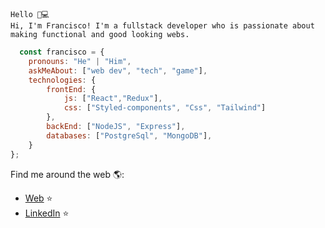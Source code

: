 
```
Hello 👋💻
Hi, I'm Francisco! I'm a fullstack developer who is passionate about making functional and good looking webs.
```

```js
  const francisco = {
    pronouns: "He" | "Him",
    askMeAbout: ["web dev", "tech", "game"],
    technologies: {
        frontEnd: {
            js: ["React","Redux"],
            css: ["Styled-components", "Css", "Tailwind"]
        },
        backEnd: ["NodeJS", "Express"],
        databases: ["PostgreSql", "MongoDB"],
    }
};
```
Find me around the web 🌎:
- [Web](https://francisco-gimenez-portfolio.netlify.app/) ⭐️
- [LinkedIn](https://www.linkedin.com/in/francisco-gimenez-5419b3218/) ⭐️


<!--
**FranGimenez98/FranGimenez98** is a ✨ _special_ ✨ repository because its `README.md` (this file) appears on your GitHub profile.

Here are some ideas to get you started:

- 🔭 I’m currently working on ...
- 🌱 I’m currently learning ...
- 👯 I’m looking to collaborate on ...
- 🤔 I’m looking for help with ...
- 💬 Ask me about ...
- 📫 How to reach me: ...
- 😄 Pronouns: ...
- ⚡ Fun fact: ...
-->
